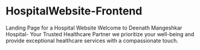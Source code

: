 # HospitalWebsite-Frontend
Landing Page for a Hospital Website  Welcome to Deenath Mangeshkar Hospital- Your Trusted Healthcare Partner  we prioritize your well-being and provide exceptional healthcare services with a compassionate touch. 

